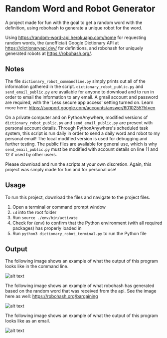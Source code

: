 # Random Word and Robot Generator
A project made for fun with the goal to get a random word with the definition, using robohash to generate a unique robot for the word. 

Using https://random-word-api.herokuapp.com/home for requesting random words, the (unofficial) Google Dictionary API at https://dictionaryapi.dev/ for definitions, and robohash for uniquely generated robots at https://robohash.org/.

## Notes

The file ```dictionary_robot_commandline.py``` simply prints out all of the information gathered in the script.
```dictionary_robot_public.py``` and ```send_email_public.py``` are available for anyone to download and to run in order to email the information to any email. A gmail account and password are required, with the 'Less secure app access' setting turned on. Learn more here: https://support.google.com/accounts/answer/6010255?hl=en

On a private computer and on PythonAnywhere, modified versions of ```dictionary_robot_public.py``` and ```send_email_public.py``` are present with personal account details. Through PythonAnywhere's scheduled task system, this script is run daily in order to send a daily word and robot to my personal email! The local modified version is used for debugging and further testing. The public files are available for general use, which is why ```send_email_public.py``` must be modified with account details on line 11 and 12 if used by other users.

Please download and run the scripts at your own discretion. Again, this project was simply made for fun and for personal use!

## Usage
To run this project, download the files and navigate to the project files.
1. Open a terminal or command prompt window
2. ```cd``` into the root folder
3. Run ```source ./env/bin/activate```
4. Check for (env) to confirm that the Python environment (with all required packages) has properly loaded in 
5. Run ```python3 dictionary_robot_terminal.py``` to run the Python file

## Output
The following image shows an example of what the output of this program looks like in the command line.

![alt text](commandline_output.png)

The following image shows an example of what robohash has generated based on the random word that was received from the api. See the image here as well: https://robohash.org/bargaining

![alt text](bargaining.png)

The following image shows an example of what the output of this program looks like as an email.

![alt text](email_output_image.png)

